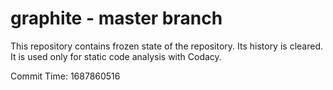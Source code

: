 # graphite - master branch

This repository contains frozen state of the repository.
Its history is cleared. It is used only for static code
analysis with Codacy.

Commit Time: 1687860516